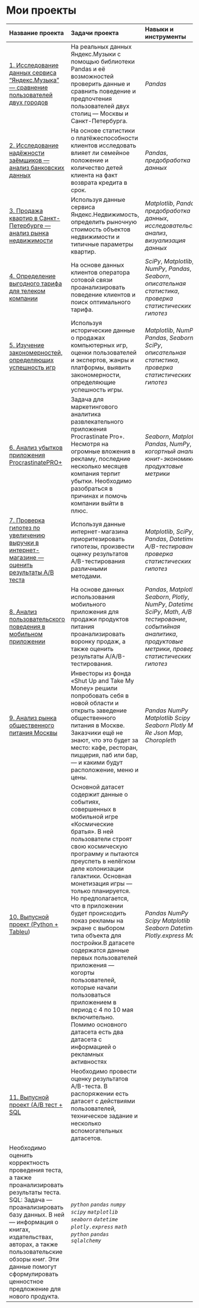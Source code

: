 # Мои проекты

| Название проекта | Задачи проекта | Навыки и инструменты | 
| :---------------------- | :---------------------- | :---------------------- |
| [1. Исследование данных сервиса “Яндекс.Музыка” — сравнение пользователей двух городов](https://github.com/SergeiMinaev99/My_projects/tree/main/Яндекс%20музыка)| На реальных данных Яндекс.Музыки c помощью библиотеки Pandas и её возможностей проверить данные и сравнить поведение и предпочтения пользователей двух столиц — Москвы и Санкт-Петербурга. | *Pandas* |
| [2. Исследование надёжности заёмщиков — анализ банковских данных](https://github.com/SergeiMinaev99/My_projects/tree/main/Исследование%20заемщиков)| На основе статистики о платёжеспособности клиентов исследовать влияет ли семейное положение и количество детей клиента на факт возврата кредита в срок. | *Pandas*, *предобработка данных*|
| [3. Продажа квартир в Санкт-Петербурге — анализ рынка недвижимости](https://github.com/SergeiMinaev99/My_projects/tree/main/Исследование%20рынка%20недвижимости)| Используя данные сервиса Яндекс.Недвижимость, определить рыночную стоимость объектов недвижимости и типичные параметры квартир. | *Matplotlib*, *Pandas*, *предобработка данных*, *исследовательский анализ*, *визуализация данных* | 
| [4. Определение выгодного тарифа для телеком компании](https://github.com/SergeiMinaev99/My_projects/tree/main/Сотовые%20операторы)| На основе данных клиентов оператора сотовой связи проанализировать поведение клиентов и поиск оптимального тарифа. | *SciPy*, *Matplotlib*, *NumPy*, *Pandas*, *Seaborn*, *описательная статистика*, *проверка статистических гипотез* |
| [5. Изучение закономерностей, определяющих успешность игр](https://github.com/SergeiMinaev99/My_projects/tree/main/Анализ%20компьютерной%20игры)| Используя исторические данные о продажах компьютерных игр, оценки пользователей и экспертов, жанры и платформы, выявить закономерности, определяющие успешность игры.  | *Matplotlib*, *NumPy*, *Pandas*, *Seaborn*, *SciPy*, *описательная статистика*, *проверка статистических гипотез* |
| [6. Анализ убытков приложения ProcrastinatePRO+](https://github.com/SergeiMinaev99/My_projects/tree/main/Анализ%20мобильного%20приложения)| Задача для маркетингового аналитика развлекательного приложения Procrastinate Pro+. Несмотря на огромные вложения в рекламу, последние несколько месяцев компания терпит убытки. Необходимо разобраться в причинах и помочь компании выйти в плюс. | *Seaborn*, *Matplotlib*, *Pandas*, *NumPy*, *когортный анализ*, *юнит-экономика*, *продуктовые метрики* |
| [7. Проверка гипотез по увеличению выручки в интернет-магазине — оценить результаты A/B теста](https://github.com/SergeiMinaev99/My_projects/tree/main/Результаты%20АВ-теста)| Используя данные интернет-магазина приоритезировать гипотезы, произвести оценку результатов A/B-тестирования различными методами. | *Matplotlib*, *SciPy*, *Pandas*, *Datetime*, *A/B-тестирование*, *проверка статистических гипотез* |
| [8. Анализ пользовательского поведения в мобильном приложении](https://github.com/SergeiMinaev99/My_projects/tree/main/Событийная%20аналитика)| На основе данных использования мобильного приложения для продажи продуктов питания проанализировать воронку продаж, а также оценить результаты A/A/B-тестирования. | *Pandas*, *Matplotlib*, *Seaborn*, *Plotly*, *NumPy*, *Datetime*, *SciPy*, *Math*, *A/B-тестирование*, *событийная аналитика*, *продуктовые метрики*, *проверка статистических гипотез* |
| [9. Анализ рынка общественного питания Москвы](https://github.com/SergeiMinaev99/My_projects/tree/main/Исследование%20рынка%20общепита%20Москвы)| Инвесторы из фонда «Shut Up and Take My Money» решили попробовать себя в новой области и открыть заведение общественного питания в Москве. Заказчики ещё не знают, что это будет за место: кафе, ресторан, пиццерия, паб или бар, — и какими будут расположение, меню и цены. | *Pandas* *NumPy* *Matplotlib* *Scipy* *Seaborn* *Plotly* *Math* *Re* *Json* *Map, Choropleth*|
| [10. Выпусной проект (Python + Tableu](https://github.com/SergeiMinaev99/My_projects/tree/main/Выпускной%20проект%20(Python%20%2BTableu)))| Основной датасет содержит данные о событиях, совершенных в мобильной игре «Космические братья». В ней пользователи строят свою космическую программу и пытаются преуспеть в нелёгком деле колонизации галактики. Основная монетизация игры — только планируется. Но предполагается, что в приложении будет происходить показ рекламы на экране с выбором типа объекта для постройки.В датасете содержатся данные первых пользователей приложения — когорты пользователей, которые начали пользоваться приложением в период с 4 по 10 мая включительно. Помимо основного датасета есть два датасета с информацией о рекламных активностях | *Pandas* *NumPy* *Scipy* *Matplotlib* *Seaborn* *Datetime* *Plotly.express* *Math* |
| [11. Выпусной проект (A/B тест + SQL](https://github.com/SergeiMinaev99/My_projects/tree/main/Выпускной%20проект%20(AB%20тест%20%2BSQL))| Необходимо   провести оценку результатов A/B-теста. В распоряжении есть датасет с действиями пользователей, техническое задание и несколько вспомогательных датасетов.
Необходимо оценить корректность проведения теста, а также проанализировать результаты теста. SQL: Задача — проанализировать базу данных. В ней — информация о книгах, издательствах, авторах, а также пользовательские обзоры книг. Эти данные помогут сформулировать ценностное предложение для нового продукта. | *`python`* *`pandas`* *`numpy`* *`scipy`* *`matplotlib`* *`seaborn`* *`datetime`* *`plotly.express`* *`math`* *`python`* *`pandas`* *`sqlalchemy`* |
